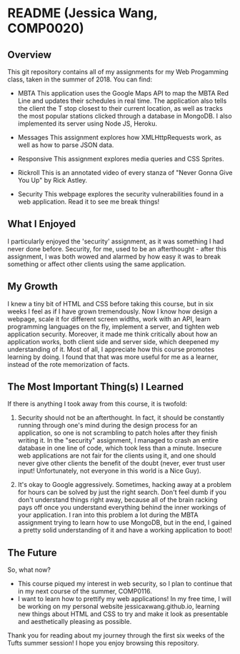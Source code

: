 # README (Jessica Wang, COMP0020)

## Overview
This git repository contains all of my assignments for my Web Progamming class, taken in the summer of 2018. You can find:

* MBTA
This application uses the Google Maps API to map the MBTA Red Line and updates their schedules in real time. The application also tells the client the T stop closest to their current location, as well as tracks the most
popular stations clicked through a database in MongoDB. 
I also implemented its server using Node JS, Heroku.

* Messages
This assignment explores how XMLHttpRequests work, as well as how to parse JSON data.

* Responsive
This assignment explores media queries and CSS Sprites.

* Rickroll
This is an annotated video of every stanza of "Never Gonna Give You Up" by Rick Astley.

* Security 
This webpage explores the security vulnerabilities found in a web application. Read it to see me break things!

## What I Enjoyed
I particularly enjoyed the 'security' assignment, as it was something I had never done before. Security, for me, used to be an afterthought - after 
this assignment, I was both wowed and alarmed by how easy it was to break something or affect other clients using the same application.

## My Growth
I knew a tiny bit of HTML and CSS before taking this course, but in six weeks I feel as if I have grown tremendously. Now I know how design a webpage, scale it for
different screen widths, work with an API, learn programming languages on the fly, implement a server, and tighten web application security. Moreover, it made me think critically about
how an application works, both client side and server side, which deepened my understanding of it. Most of all, I appreciate how this course promotes
learning by doing. I found that that was more useful for me as a learner, instead of the rote memorization of facts. 

## The Most Important Thing(s) I Learned
If there is anything I took away from this course, it is twofold:
1. Security should not be an afterthought. In fact, it should be constantly running through one's mind during the design process for an application, so one is not scrambling to
patch holes after they finish writing it. In the "security" assignment, I managed to crash an entire database in one line of code, which took less than a minute.
Insecure web applications are not fair for the clients using it, and one should never give other clients the benefit of the doubt (never, ever trust user input! Unfortunately, not everyone
in this world is a Nice Guy).

2. It's okay to Google aggressively. Sometimes, hacking away at a problem for hours can be solved by just the right search. Don't feel dumb if you don't understand things right away, because
all of the brain racking pays off once you understand everything behind the inner workings of your application. I ran into this problem a lot during the MBTA assignment trying to learn how to use
MongoDB, but in the end, I gained a pretty solid understanding of it and have a working application to boot!

## The Future
So, what now? 
* This course piqued my interest in web security, so I plan to continue that in my next course of the summer, COMP0116.
* I want to learn how to prettify my web applications! In my free time, I will be working on my personal website jessicaxwang.github.io, learning
new things about HTML and CSS to try and make it look as presentable and aesthetically pleasing as possible.

Thank you for reading about my journey through the first six weeks of the Tufts summer session! I hope you enjoy browsing this repository.






